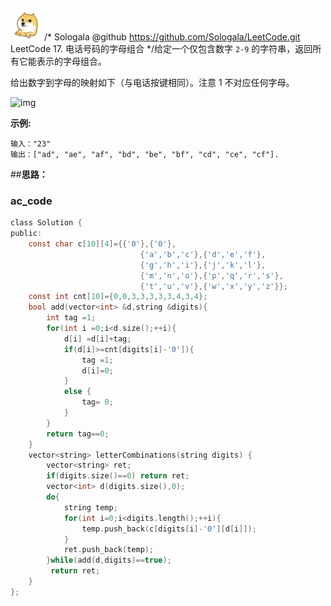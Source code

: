 ![](https://github.com/Sologala/SomeThings/blob/master/face.jpg?raw=true)
/*
    Sologala   @github    https://github.com/Sologala/LeetCode.git
    LeetCode   17. 电话号码的字母组合
*/给定一个仅包含数字 `2-9` 的字符串，返回所有它能表示的字母组合。

给出数字到字母的映射如下（与电话按键相同）。注意 1 不对应任何字母。

![img](http://upload.wikimedia.org/wikipedia/commons/thumb/7/73/Telephone-keypad2.svg/200px-Telephone-keypad2.svg.png)

**示例:**

```
输入："23"
输出：["ad", "ae", "af", "bd", "be", "bf", "cd", "ce", "cf"].
```



##**思路：** 

### **ac_code**
```c
class Solution {
public:
    const char c[10][4]={{'0'},{'0'},
                             {'a','b','c'},{'d','e','f'},
                             {'g','h','i'},{'j','k','l'},
                             {'m','n','o'},{'p','q','r','s'},
                             {'t','u','v'},{'w','x','y','z'}};
    const int cnt[10]={0,0,3,3,3,3,3,4,3,4};
    bool add(vector<int> &d,string &digits){
        int tag =1;
        for(int i =0;i<d.size();++i){
            d[i] =d[i]+tag;
            if(d[i]>=cnt[digits[i]-'0']){
                tag =1;
                d[i]=0;
            }
            else {
                tag= 0;
            }
        }
        return tag==0;        
    }
    vector<string> letterCombinations(string digits) {
        vector<string> ret;
        if(digits.size()==0) return ret;
        vector<int> d(digits.size(),0);
        do{
            string temp;
            for(int i=0;i<digits.length();++i){
                temp.push_back(c[digits[i]-'0'][d[i]]);
            }
            ret.push_back(temp);
        }while(add(d,digits)==true);
         return ret;
    }
};
```


